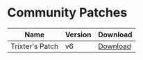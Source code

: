 # Community Patches

Name | Version | Download
------------- | ------------- | ------------- 
Trixter's Patch | v6 | [Download](https://discordapp.com/channels/412363381891137536/581236824349868042/655860873214165039)
